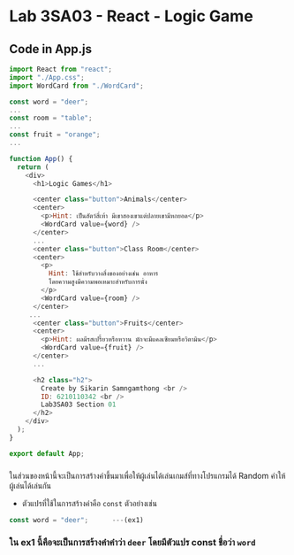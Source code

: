 # Lab 3SA03 - React - Logic Game

## Code in App.js

```js
import React from "react";
import "./App.css";
import WordCard from "./WordCard";

const word = "deer";
...
const room = "table";
...
const fruit = "orange";
...

function App() {
  return (
    <div>
      <h1>Logic Games</h1>

      <center class="button">Animals</center>
      <center>
        <p>Hint: เป็นสัตว์สี่เท้า มีเขาสองเขาแต่ปลายเขามีหกยอด</p>
        <WordCard value={word} />
      </center>
      ...
      <center class="button">Class Room</center>
      <center>
        <p>
          Hint: ใช้สำหรับวางสิ่งของอย่างเช่น อาหาร
          โดยความสูงมีความพอเหมาะสำหรับการนั่ง
        </p>
        <WordCard value={room} />
      </center>
     ...
      <center class="button">Fruits</center>
      <center>
        <p>Hint: ผลมีรสเปรี้ยวหรือหวาน มักจะมีแคลเซียมหรือวิตามิน</p>
        <WordCard value={fruit} />
      </center>
      ...

      <h2 class="h2">
        Create by Sikarin Samngamthong <br />
        ID: 6210110342 <br />
        Lab3SA03 Section 01
      </h2>
    </div>
  );
}

export default App;
```

###

ในส่วนของหน้านี้จะเป็นการสร้างคำขึ้นมาเพื่อให้ผู้เล่นได้เล่นเกมส์ที่ทางโปรแกรมได้ Random คำให้ผู้เล่นได้เล่นกัน

- ตัวแปรที่ใช้ในการสร้างคำคือ `const` ตัวอย่างเช่น

```js
const word = "deer";      ---(ex1)
```

### ใน ex1 นี้คือจะเป็นการสร้างคำคำว่า `deer` โดยมีตัวแปร const ชื่อว่า `word`
